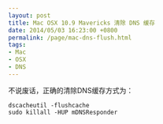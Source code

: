```yaml
---
layout: post
title: Mac OSX 10.9 Mavericks 清除 DNS 缓存
date: 2014/05/03 16:23:00 +0800
permalink: /page/mac-dns-flush.html
tags:
- Mac
- OSX
- DNS
---
```


不说废话，正确的清除DNS缓存方式为：

```
dscacheutil -flushcache
sudo killall -HUP mDNSResponder
```
